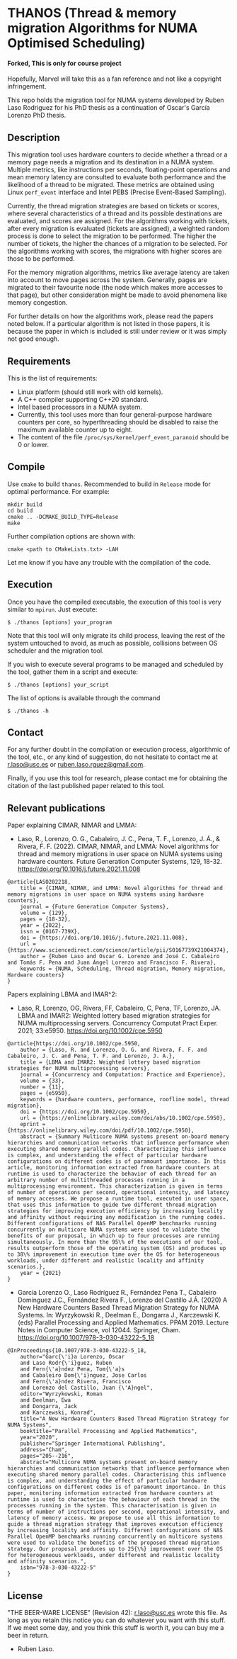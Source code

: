 # THANOS (Thread & memory migration Algorithms for NUMA Optimised Scheduling)
#### Forked, This is only for course project
Hopefully, Marvel will take this as a fan reference and not like a copyright infringement.

This repo holds the migration tool for NUMA systems developed by Ruben Laso Rodriguez for his PhD thesis as a continuation of Oscar's García Lorenzo PhD thesis.

## Description
This migration tool uses hardware counters to decide whether a thread or a memory page needs a migration and its destination in a NUMA system.
Multiple metrics, like instructions per seconds, floating-point operations and mean memory latency are consulted to evaluate both performance and the likelihood of a thread to be migrated. These metrics are obtained using Linux `perf_event` interface and Intel PEBS (Precise Event-Based Sampling).

Currently, the thread migration strategies are based on tickets or scores, where several characteristics of a thread and its possible destinations are evaluated, and scores are assigned.
For the algorithms working with tickets, after every migration is evaluated (tickets are assigned), a weighted random process is done to select the migration to be performed. The higher the number of tickets, the higher the chances of a migration to be selected.
For the algorithms working with scores, the migrations with higher scores are those to be performed.

For the memory migration algorithms, metrics like average latency are taken into account to move pages across the system.
Generally, pages are migrated to their favourite node (the node which makes more accesses to that page), but other consideration might be made to avoid phenomena like memory congestion.

For further details on how the algorithms work, please read the papers noted below.
If a particular algorithm is not listed in those papers, it is because the paper in which is included is still under review or it was simply not good enough.

## Requirements
This is the list of requirements:
- Linux platform (should still work with old kernels).
- A C++ compiler supporting C++20 standard.
- Intel based processors in a NUMA system.
- Currently, this tool uses more than four general-purpose hardware counters per core, so hyperthreading should be disabled to raise the maximum available counter up to eight.
- The content of the file `/proc/sys/kernel/perf_event_paranoid` should be 0 or lower.

## Compile
Use `cmake` to build `thanos`. Recommended to build in `Release` mode for optimal performance.
For example:
```
mkdir build
cd build
cmake .. -DCMAKE_BUILD_TYPE=Release
make
```
Further compilation options are shown with:
```
cmake <path to CMakeLists.txt> -LAH
```
Let me know if you have any trouble with the compilation of the code.

## Execution
Once you have the compiled executable, the execution of this tool is very similar to `mpirun`. Just execute:
```
$ ./thanos [options] your_program
```
Note that this tool will only migrate its child process, leaving the rest of the system untouched to avoid, as much as possible, collisions between OS scheduler and the migration tool.

If you wish to execute several programs to be managed and scheduled by the tool, gather them in a script and execute:
```
$ ./thanos [options] your_script
```
The list of options is available through the command
```
$ ./thanos -h
```

## Contact
For any further doubt in the compilation or execution process, algorithmic of the tool, etc., or any kind of suggestion, do not hesitate to contact me at <r.laso@usc.es> or <ruben.laso.rguez@gmail.com>.

Finally, if you use this tool for research, please contact me for obtaining the citation of the last published paper related to this tool.

## Relevant publications
Paper explaining CIMAR, NIMAR and LMMA:
- Laso, R., Lorenzo, O. G., Cabaleiro, J. C., Pena, T. F., Lorenzo, J. Á., & Rivera, F. F. (2022). CIMAR, NIMAR, and LMMA: Novel algorithms for thread and memory migrations in user space on NUMA systems using hardware counters. Future Generation Computer Systems, 129, 18-32. https://doi.org/10.1016/j.future.2021.11.008
```
@article{LASO202218,
    title = {CIMAR, NIMAR, and LMMA: Novel algorithms for thread and memory migrations in user space on NUMA systems using hardware counters},
    journal = {Future Generation Computer Systems},
    volume = {129},
    pages = {18-32},
    year = {2022},
    issn = {0167-739X},
    doi = {https://doi.org/10.1016/j.future.2021.11.008},
    url = {https://www.sciencedirect.com/science/article/pii/S0167739X21004374},
    author = {Ruben Laso and Oscar G. Lorenzo and José C. Cabaleiro and Tomás F. Pena and Juan Ángel Lorenzo and Francisco F. Rivera},
    keywords = {NUMA, Scheduling, Thread migration, Memory migration, Hardware counters}
}
```

Papers explaining LBMA and IMAR^2:
- Laso, R, Lorenzo, OG, Rivera, FF, Cabaleiro, C, Pena, TF, Lorenzo, JA. LBMA and IMAR2: Weighted lottery based migration strategies for NUMA multiprocessing servers. Concurrency Computat Pract Exper. 2021; 33:e5950. https://doi.org/10.1002/cpe.5950
```
@article{https://doi.org/10.1002/cpe.5950,
    author = {Laso, R. and Lorenzo, O. G. and Rivera, F. F. and Cabaleiro, J. C. and Pena, T. F. and Lorenzo, J. A.},
    title = {LBMA and IMAR2: Weighted lottery based migration strategies for NUMA multiprocessing servers},
    journal = {Concurrency and Computation: Practice and Experience},
    volume = {33},
    number = {11},
    pages = {e5950},
    keywords = {hardware counters, performance, roofline model, thread migration},
    doi = {https://doi.org/10.1002/cpe.5950},
    url = {https://onlinelibrary.wiley.com/doi/abs/10.1002/cpe.5950},
    eprint = {https://onlinelibrary.wiley.com/doi/pdf/10.1002/cpe.5950},
    abstract = {Summary Multicore NUMA systems present on-board memory hierarchies and communication networks that influence performance when executing shared memory parallel codes. Characterizing this influence is complex, and understanding the effect of particular hardware configurations on different codes is of paramount importance. In this article, monitoring information extracted from hardware counters at runtime is used to characterize the behavior of each thread for an arbitrary number of multithreaded processes running in a multiprocessing environment. This characterization is given in terms of number of operations per second, operational intensity, and latency of memory accesses. We propose a runtime tool, executed in user space, that uses this information to guide two different thread migration strategies for improving execution efficiency by increasing locality and affinity without requiring any modification in the running codes. Different configurations of NAS Parallel OpenMP benchmarks running concurrently on multicore NUMA systems were used to validate the benefits of our proposal, in which up to four processes are running simultaneously. In more than the 95\% of the executions of our tool, results outperform those of the operating system (OS) and produces up to 38\% improvement in execution time over the OS for heterogeneous workloads, under different and realistic locality and affinity scenarios.},
    year = {2021}
}
```
- García Lorenzo O., Laso Rodríguez R., Fernández Pena T., Cabaleiro Domínguez J.C., Fernández Rivera F., Lorenzo del Castillo J.Á. (2020) A New Hardware Counters Based Thread Migration Strategy for NUMA Systems. In: Wyrzykowski R., Deelman E., Dongarra J., Karczewski K. (eds) Parallel Processing and Applied Mathematics. PPAM 2019. Lecture Notes in Computer Science, vol 12044. Springer, Cham. https://doi.org/10.1007/978-3-030-43222-5_18
```
@InProceedings{10.1007/978-3-030-43222-5_18,
    author="Garc{\'i}a Lorenzo, Oscar
    and Laso Rodr{\'i}guez, Ruben
    and Fern{\'a}ndez Pena, Tom{\'a}s
    and Cabaleiro Dom{\'i}nguez, Jose Carlos
    and Fern{\'a}ndez Rivera, Francisco
    and Lorenzo del Castillo, Juan {\'A}ngel",
    editor="Wyrzykowski, Roman
    and Deelman, Ewa
    and Dongarra, Jack
    and Karczewski, Konrad",
    title="A New Hardware Counters Based Thread Migration Strategy for NUMA Systems",
    booktitle="Parallel Processing and Applied Mathematics",
    year="2020",
    publisher="Springer International Publishing",
    address="Cham",
    pages="205--216",
    abstract="Multicore NUMA systems present on-board memory hierarchies and communication networks that influence performance when executing shared memory parallel codes. Characterising this influence is complex, and understanding the effect of particular hardware configurations on different codes is of paramount importance. In this paper, monitoring information extracted from hardware counters at runtime is used to characterise the behaviour of each thread in the processes running in the system. This characterisation is given in terms of number of instructions per second, operational intensity, and latency of memory access. We propose to use all this information to guide a thread migration strategy that improves execution efficiency by increasing locality and affinity. Different configurations of NAS Parallel OpenMP benchmarks running concurrently on multicore systems were used to validate the benefits of the proposed thread migration strategy. Our proposal produces up to 25{\%} improvement over the OS for heterogeneous workloads, under different and realistic locality and affinity scenarios.",
    isbn="978-3-030-43222-5"
}

```


## License
"THE BEER-WARE LICENSE" (Revision 42): <r.laso@usc.es> wrote this file.
As long as you retain this notice you can do whatever you want with this stuff.
If we meet some day, and you think this stuff is worth it, you can buy me a beer in return.

- Ruben Laso.
